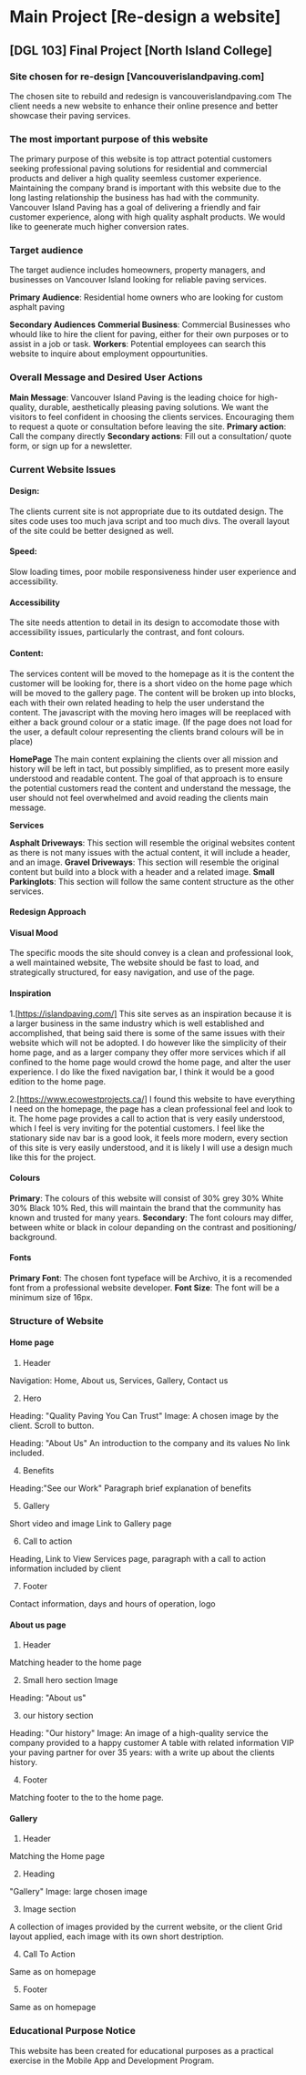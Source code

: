 # Main Project [Re-design a website]

## [DGL 103] Final Project [North Island College]

### Site chosen for re-design [Vancouverislandpaving.com]

The chosen site to rebuild and redesign is vancouverislandpaving.com
The client needs a new website to enhance their online presence and better showcase their paving services.

### The most important purpose of this website

The primary purpose of this website is top attract potential customers seeking professional paving solutions for residential and commercial products and deliver a high quality seemless customer experience. Maintaining the company brand is important with this website due to the long lasting relationship the business has had with the community. Vancouver Island Paving has a goal of delivering a friendly and fair customer experience, along with high quality asphalt products. We would like to geenerate much higher conversion rates.

### Target audience

The target audience includes homeowners, property managers, and businesses on Vancouver Island looking for reliable paving services.

**Primary Audience**: Residential home owners who are looking for custom asphalt paving

**Secondary Audiences**
**Commerial Business**: Commercial Businesses who whould like to hire the client for paving, either for their own purposes or to assist in a job or task.
**Workers**: Potential employees can search this website to inquire about employment oppourtunities.

### Overall Message and Desired User Actions

**Main Message**: Vancouver Island Paving is the leading choice for high-quality, durable, aesthetically pleasing paving solutions. We want the visitors to feel confident in choosing the clients services. Encouraging them to request a quote or consultation before leaving the site.
**Primary action**: Call the company directly
**Secondary actions**: Fill out a consultation/ quote form, or sign up for a newsletter.

### Current Website Issues

#### Design:

The clients current site is not appropriate due to its outdated design. The sites code uses too much java script and too much divs. The overall layout of the site could be better designed as well.

#### Speed:

Slow loading times, poor mobile responsiveness hinder user experience and accessibility.

#### Accessibility

The site needs attention to detail in its design to accomodate those with accessibility issues, particularly the contrast, and font colours.

#### Content:

The services content will be moved to the homepage as it is the content the customer will be looking for, there is a short video on the home page which will be moved to the gallery page. The content will be broken up into blocks, each with their own related heading to help the user understand the content. The javascript with the moving hero images will be reeplaced with either a back ground colour or a static image. (If the page does not load for the user, a default colour representing the clients brand colours will be in place)

**HomePage**
The main content explaining the clients over all mission and history will be left in tact, but possibly simplified, as to present more easily understood and readable content. The goal of that approach is to ensure the potential customers read the content and understand the message, the user should not feel overwhelmed and avoid reading the clients main message.

**Services**

**Asphalt Driveways**: This section will resemble the original websites content as there is not many issues with the actual content, it will include a header, and an image.
**Gravel Driveways**: This section will resemble the original content but build into a block with a header and a related image.
**Small Parkinglots**: This section will follow the same content structure as the other services.

#### Redesign Approach

#### Visual Mood

The specific moods the site should convey is a clean and professional look, a well maintained website, The website should be fast to load, and strategically structured, for easy navigation, and use of the page.

#### Inspiration

1.[https://islandpaving.com/] This site serves as an inspiration because it is a larger business in the same industry which is well established and accomplished, that being said there is some of the same issues with their website which will not be adopted. I do however like the simplicity of their home page, and as a larger company they offer more services which if all confined to the home page would crowd the home page, and alter the user experience. I do like the fixed navigation bar, I think it would be a good edition to the home page.

2.[https://www.ecowestprojects.ca/] I found this website to have everything I need on the homepage, the page has a clean professional feel and look to it. The home page provides a call to action that is very easily understood, which I feel is very inviting for the potential customers. I feel like the stationary side nav bar is a good look, it feels more modern, every section of this site is very easily understood, and it is likely I will use a design much like this for the project.

#### Colours

**Primary**: The colours of this website will consist of 30% grey 30% White 30% Black 10% Red, this will maintain the brand that the community has known and trusted for many years.
**Secondary**: The font colours may differ, between white or black in colour depanding on the contrast and positioning/ background.

#### Fonts

**Primary Font**: The chosen font typeface will be Archivo, it is a recomended font from a professional website developer.
**Font Size**: The font will be a minimum size of 16px.

### Structure of Website

#### Home page

1. Header

Navigation: Home, About us, Services, Gallery, Contact us

2. Hero

Heading: "Quality Paving You Can Trust"
Image: A chosen image by the client.
Scroll to button.

Heading: "About Us"
An introduction to the company and its values
No link included.

4. Benefits

Heading:"See our Work"
Paragraph brief explanation of benefits

5. Gallery

Short video and image
Link to Gallery page

6. Call to action

Heading, Link to View Services page, paragraph with a call to action information included by client

7. Footer

Contact information, days and hours of operation, logo

#### About us page

1. Header

Matching header to the home page

2. Small hero section
   Image

Heading: "About us"

3. our history section

Heading: "Our history"
Image: An image of a high-quality service the company provided to a happy customer
A table with related information
VIP your paving partner for over 35 years: with a write up about the clients history.

4. Footer

Matching footer to the to the home page.

#### Gallery

1. Header

Matching the Home page

2. Heading

"Gallery"
Image: large chosen image

3. Image section

A collection of images provided by the current website, or the client
Grid layout applied, each image with its own short destription.

4. Call To Action

Same as on homepage

5. Footer

Same as on homepage

### Educational Purpose Notice

This website has been created for educational purposes as a practical exercise in the Mobile App and Development Program.
